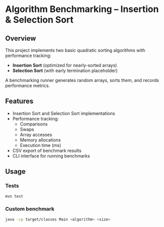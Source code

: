 # Algorithm Benchmarking – Insertion & Selection Sort

## Overview
This project implements two basic quadratic sorting algorithms with performance tracking:
- **Insertion Sort** (optimized for nearly-sorted arrays)
- **Selection Sort** (with early termination placeholder)

A benchmarking runner generates random arrays, sorts them, and records performance metrics.

## Features
- Insertion Sort and Selection Sort implementations
- Performance tracking:
    - Comparisons
    - Swaps
    - Array accesses
    - Memory allocations
    - Execution time (ms)
- CSV export of benchmark results
- CLI interface for running benchmarks

## Usage

### Tests
```bash
mvn test
```

### Custom benchmark
```bash
java -cp target/classes Main <algorithm> <size>
```
